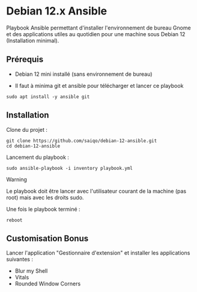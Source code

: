 Debian 12.x Ansible
=========

Playbook Ansible permettant d'installer l'environnement de bureau Gnome et des applications utiles au quotidien pour une machine sous Debian 12 (Installation minimal).

Prérequis
------------
- Debian 12 mini installé (sans environnement de bureau)

- Il faut à minima git et ansible pour télécharger et lancer ce playbook

```
sudo apt install -y ansible git
```

Installation
---
Clone du projet :
```
git clone https://github.com/saiqo/debian-12-ansible.git
cd debian-12-ansible
```

Lancement du playbook :
```
sudo ansible-playbook -i inventory playbook.yml
```
> [!WARNING] 
> Le playbook doit être lancer avec l'utilisateur courant de la machine (pas root) mais avec les droits sudo.


Une fois le playbook terminé :
```
reboot
```

Customisation Bonus
---
Lancer l'application "Gestionnaire d'extension" et installer les applications suivantes :

- Blur my Shell
- Vitals
- Rounded Window Corners
